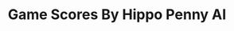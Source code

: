 ---
title: Game Scores By Hippo Penny AI
layout: scoredetail
permalink: /meta-score/riven
header:
  teaser: /assets/images/riven.jpg
  video:
    id: LN1TQm942_U
    provider: youtube
---